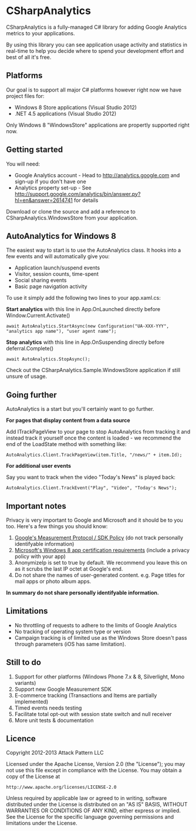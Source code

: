 CSharpAnalytics
===============

CSharpAnalytics is a fully-managed C# library for adding Google Analytics metrics to your applications.

By using this library you can see application usage activity and statistics in real-time to help you decide where to spend your development effort and best of all it's free.

Platforms
---------
Our goal is to support all major C# platforms however right now we have project files for:

* Windows 8 Store applications (Visual Studio 2012)
* .NET 4.5 applications (Visual Studio 2012)

Only Windows 8 "WindowsStore" applications are propertly supported right now.

Getting started
---------------
You will need:

* Google Analytics account - Head to http://analytics.google.com and sign-up if you don't have one
* Analytics property set-up - See http://support.google.com/analytics/bin/answer.py?hl=en&answer=2614741 for details

Download or clone the source and add a reference to CSharpAnalytics.WindowsStore from your application.

AutoAnalytics for Windows 8
---------------------------
The easiest way to start is to use the AutoAnalytics class. It hooks into a few events and will automatically give you:

* Application launch/suspend events
* Visitor, session counts, time-spent
* Social sharing events
* Basic page navigation activity

To use it simply add the following two lines to your app.xaml.cs:

**Start analytics** with this line in App.OnLaunched directly before  Window.Current.Activate()

`await AutoAnalytics.StartAsync(new Configuration("UA-XXX-YYY", "analytics app name"), "user agent name");`

**Stop analytics** with this line in App.OnSuspending directly before deferral.Complete()

`await AutoAnalytics.StopAsync();`

Check out the CSharpAnalytics.Sample.WindowsStore application if still unsure of usage.

Going further
-------------
AutoAnalytics is a start but you'll certainly want to go further.

**For pages that display content from a data source**

Add ITrackPageView to your page to stop AutoAnalytics from tracking it and instead track it yourself once the content is loaded - we recommend the end of the LoadState method with something like:

`AutoAnalytics.Client.TrackPageView(item.Title, "/news/" + item.Id);`

**For additional user events**

Say you want to track when the video "Today's News" is played back:

`AutoAnalytics.Client.TrackEvent("Play", "Video", "Today's News");`


Important notes
---------------
Privacy is very important to Google and Microsoft and it should be to you too. Here's a few things you should know:

1. [Google's Measurement Protocol / SDK Policy](https://developers.google.com/analytics/devguides/collection/protocol/policy) (do not track personally identifyable information)
1. [Microsoft's Windows 8 app certification requirements](http://msdn.microsoft.com/en-us/library/windows/apps/hh694083.aspx) (include a privacy policy with your app)
1. AnonymizeIp is set to true by default. We recommend you leave this on as it scrubs the last IP octet at Google's end.
1. Do not share the names of user-generated content. e.g. Page titles for mail apps or photo album apps.
 
**In summary do not share personally identifyable information.**

Limitations
-----------
* No throttling of requests to adhere to the limits of Google Analytics
* No tracking of operating system type or version
* Campaign tracking is of limited use as the Windows Store doesn't pass through parameters (iOS has same limitation).

Still to do
-----------
1. Support for other platforms (Windows Phone 7.x & 8, Silverlight, Mono variants)
1. Support new Google Measurement SDK
1. E-commerce tracking (Transactions and Items are partially implemented)
1. Timed events needs testing
1. Facilitate total opt-out with session state switch and null receiver
1. More unit tests & documentation

Licence
-------
Copyright 2012-2013 Attack Pattern LLC

Licensed under the Apache License, Version 2.0 (the "License"); you may not use this file except in compliance with the License. You may obtain a copy of the License at

`http://www.apache.org/licenses/LICENSE-2.0`

Unless required by applicable law or agreed to in writing, software distributed under the License is distributed on an "AS IS" BASIS, WITHOUT WARRANTIES OR CONDITIONS OF ANY KIND, either express or implied. See the License for the specific language governing permissions and limitations under the License.
